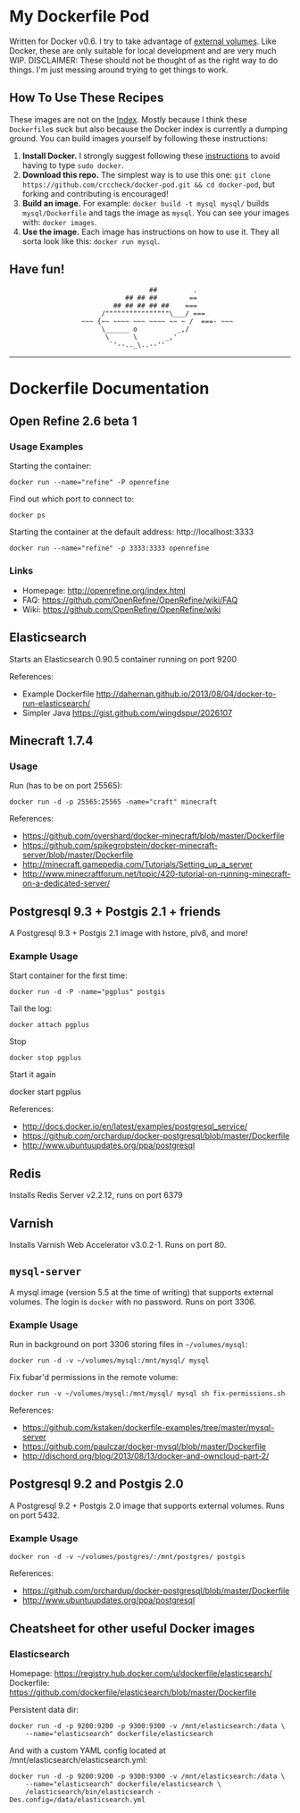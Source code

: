 # My Dockerfile Pod

Written for Docker v0.6. I try to take advantage of [external volumes]. Like
Docker, these are only suitable for local development and are very much WIP.
DISCLAIMER: These should not be thought of as the right way to do things. I'm
just messing around trying to get things to work.

  [external volumes]: http://blog.docker.io/2013/07/docker-0-5-0-external-volumes-advanced-networking-self-hosted-registry/#external_volumes]


## How To Use These Recipes

These images are not on the [Index][docker index]. Mostly because I think these
`Dockerfile`s suck but also because the Docker index is currently a dumping
ground. You can build images yourself by following these instructions:

1. **Install Docker.** I strongly suggest following these [instructions] to avoid
   having to type `sudo docker`.
2. **Download this repo.** The simplest way is to use this one:
   `git clone https://github.com/crccheck/docker-pod.git && cd docker-pod`, but
   forking and contributing is encouraged!
3. **Build an image.** For example: `docker build -t mysql mysql/` builds
   `mysql/Dockerfile` and tags the image as `mysql`. You can see your images
   with: `docker images`.
4. **Use the image.** Each image has instructions on how to use it. They all
   sorta look like this: `docker run mysql`.

  [docker index]: https://index.docker.io/
  [instructions]: http://docs.docker.io/en/latest/use/basics/#why-sudo


## Have fun!

                                       ##         .
                                 ## ## ##        ==
                              ## ## ## ## ##    ===
                           /""""""""""""""""\___/ ===
                      ~~~ {~~ ~~~~ ~~~ ~~~~ ~~ ~ /  ===- ~~~
                           \______ o          _,/
                            \      \       _,'
                             `'--.._\..--''

  [whale]:  https://gist.github.com/dhrp/5733652


----
# Dockerfile Documentation

## Open Refine 2.6 beta 1

### Usage Examples

Starting the container:

    docker run --name="refine" -P openrefine

Find out which port to connect to:

    docker ps

Starting the container at the default address: http://localhost:3333

    docker run --name="refine" -p 3333:3333 openrefine

### Links

* Homepage: http://openrefine.org/index.html
* FAQ: https://github.com/OpenRefine/OpenRefine/wiki/FAQ
* Wiki: https://github.com/OpenRefine/OpenRefine/wiki

## Elasticsearch

Starts an Elasticsearch 0.90.5 container running on port 9200

References:

* Example Dockerfile http://dahernan.github.io/2013/08/04/docker-to-run-elasticsearch/
* Simpler Java https://gist.github.com/wingdspur/2026107

## Minecraft 1.7.4

### Usage

Run (has to be on port 25565):

    docker run -d -p 25565:25565 -name="craft" minecraft

References:

* https://github.com/overshard/docker-minecraft/blob/master/Dockerfile
* https://github.com/spikegrobstein/docker-minecraft-server/blob/master/Dockerfile
* http://minecraft.gamepedia.com/Tutorials/Setting_up_a_server
* http://www.minecraftforum.net/topic/420-tutorial-on-running-minecraft-on-a-dedicated-server/

## Postgresql 9.3 + Postgis 2.1 + friends

A Postgresql 9.3 + Postgis 2.1 image with hstore, plv8, and more!

### Example Usage

Start container for the first time:

    docker run -d -P -name="pgplus" postgis

Tail the log:

    docker attach pgplus

Stop

    docker stop pgplus

Start it again

   docker start pgplus

References:
* http://docs.docker.io/en/latest/examples/postgresql_service/
* https://github.com/orchardup/docker-postgresql/blob/master/Dockerfile
* http://www.ubuntuupdates.org/ppa/postgresql

## Redis

Installs Redis Server v2.2.12, runs on port 6379

## Varnish

Installs Varnish Web Accelerator v3.0.2-1. Runs on port 80.

## `mysql-server`

A mysql image (version 5.5 at the time of writing) that supports external
volumes. The login is `docker` with no password. Runs on port 3306.

### Example Usage

Run in background on port 3306 storing files in `~/volumes/mysql`:

    docker run -d -v ~/volumes/mysql:/mnt/mysql/ mysql

Fix fubar'd permissions in the remote volume:

    docker run -v ~/volumes/mysql:/mnt/mysql/ mysql sh fix-permissions.sh

References:
* https://github.com/kstaken/dockerfile-examples/tree/master/mysql-server
* https://github.com/paulczar/docker-mysql/blob/master/Dockerfile
* http://dischord.org/blog/2013/08/13/docker-and-owncloud-part-2/

## Postgresql 9.2 and Postgis 2.0

A Postgresql 9.2 + Postgis 2.0 image that supports external volumes. Runs on
port 5432.

### Example Usage

    docker run -d -v ~/volumes/postgres/:/mnt/postgres/ postgis

References:
* https://github.com/orchardup/docker-postgresql/blob/master/Dockerfile
* http://www.ubuntuupdates.org/ppa/postgresql

## Cheatsheet for other useful Docker images

### Elasticsearch

Homepage: https://registry.hub.docker.com/u/dockerfile/elasticsearch/
Dockerfile: https://github.com/dockerfile/elasticsearch/blob/master/Dockerfile

Persistent data dir:

    docker run -d -p 9200:9200 -p 9300:9300 -v /mnt/elasticsearch:/data \
        --name="elasticsearch" dockerfile/elasticsearch

And with a custom YAML config located at /mnt/elasticsearch/elasticsearch.yml:

    docker run -d -p 9200:9200 -p 9300:9300 -v /mnt/elasticsearch:/data \
        --name="elasticsearch" dockerfile/elasticsearch \
        /elasticsearch/bin/elasticsearch -Des.config=/data/elasticsearch.yml

